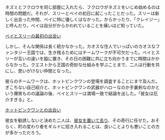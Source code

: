 <!-- title: 友達（？） -->
<!-- relationship: Alliance -->

ネズミとフクロウを同じ部屋に入れたら、フクロウがネズミをいじめ始めるのは時間の問題だ。それが、スリーとベイの初日に起こったことだった。スリーは新しく出会った仲間、ベイに特に優しくはなかった。からかったり、「クレイジー」と呼んだり。ベイは自分がからかわれていることを痛いほど知っていた。

[ベイとスリーの最初の出会い](#embed:https://www.youtube.com/live/vuij6YTMIzw?t=3422)

しかし、そんな関係は長く続かなかった。カオスな住人でいっぱいのカオスなファンタジー王国では、生き残るためにはチームワークが不可欠だった。ベイとスリーが互いの違いを脇に置き、その日の困難に共に立ち向かうまでに時間はかからなかった。クエストから王国の奇妙な仕組みを学ぶことまで、二人は行動を共にし、思いがけない仲間となった。

彼らのチームワークは、ホットピンクワンの登場を調査することにまで及んだ。ぎこちない自己紹介と、ホットピンクワンの武器がハローなのか手裏剣なのかという爆笑ものの議論の後、ベイとスリーは満場一致で結論を出した。「彼女は厄介すぎる」と。

[ホットピンクワンとの出会い](#embed:https://www.youtube.com/live/vuij6YTMIzw?feature=shared&t=6025)

彼女を勧誘しないと決めた二人は、[彼女を置いて去り](https://www.youtube.com/live/vuij6YTMIzw?feature=shared&t=6319)、その奇行に任せた。おそらく、町の変わり者をギルドに招き入れることは、良いことよりも悪いことの方が多かっただろう。
